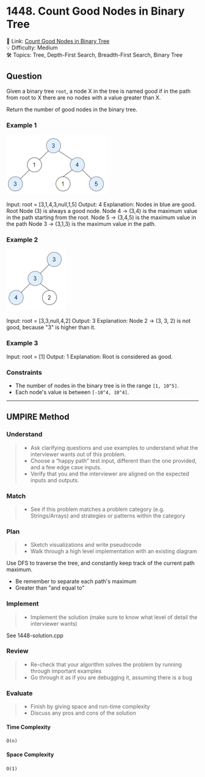 # 1448. Count Good Nodes in Binary Tree

🔗 Link: [Count Good Nodes in Binary Tree](https://leetcode.com/problems/count-good-nodes-in-binary-tree/description/)<br>
💡 Difficulty: Medium<br>
🛠️ Topics: Tree, Depth-First Search, Breadth-First Search, Binary Tree<br>

## Question

Given a binary tree `root`, a node X in the tree is named good if in the path from root to X there are no nodes with a value greater than X.

Return the number of good nodes in the binary tree.

### Example 1

![imgage](./example1.png)

Input: root = [3,1,4,3,null,1,5]
Output: 4
Explanation: Nodes in blue are good.
Root Node (3) is always a good node.
Node 4 -> (3,4) is the maximum value in the path starting from the root.
Node 5 -> (3,4,5) is the maximum value in the path
Node 3 -> (3,1,3) is the maximum value in the path.

### Example 2

![image](./example2.png)

Input: root = [3,3,null,4,2]
Output: 3
Explanation: Node 2 -> (3, 3, 2) is not good, because "3" is higher than it.

### Example 3

Input: root = [1]
Output: 1
Explanation: Root is considered as good.

### Constraints

* The number of nodes in the binary tree is in the range `[1, 10^5]`.
* Each node's value is between `[-10^4, 10^4]`.

---

## UMPIRE Method

### Understand

> - Ask clarifying questions and use examples to understand what the interviewer wants out of this problem.
> - Choose a “happy path” test input, different than the one provided, and a few edge case inputs. 
> - Verify that you and the interviewer are aligned on the expected inputs and outputs.

### Match
> - See if this problem matches a problem category (e.g. Strings/Arrays) and strategies or patterns within the category

### Plan
> - Sketch visualizations and write pseudocode
> - Walk through a high level implementation with an existing diagram

Use DFS to traverse the tree, and constantly keep track of the current path maximum.
* Be remember to separate each path's maximum
* Greater than "and equal to"

### Implement
> - Implement the solution (make sure to know what level of detail the interviewer wants)

See 1448-solution.cpp

### Review
> - Re-check that your algorithm solves the problem by running through important examples
> - Go through it as if you are debugging it, assuming there is a bug

### Evaluate
> - Finish by giving space and run-time complexity
> - Discuss any pros and cons of the solution

#### Time Complexity

`O(n)`

#### Space Complexity

`O(1)`
